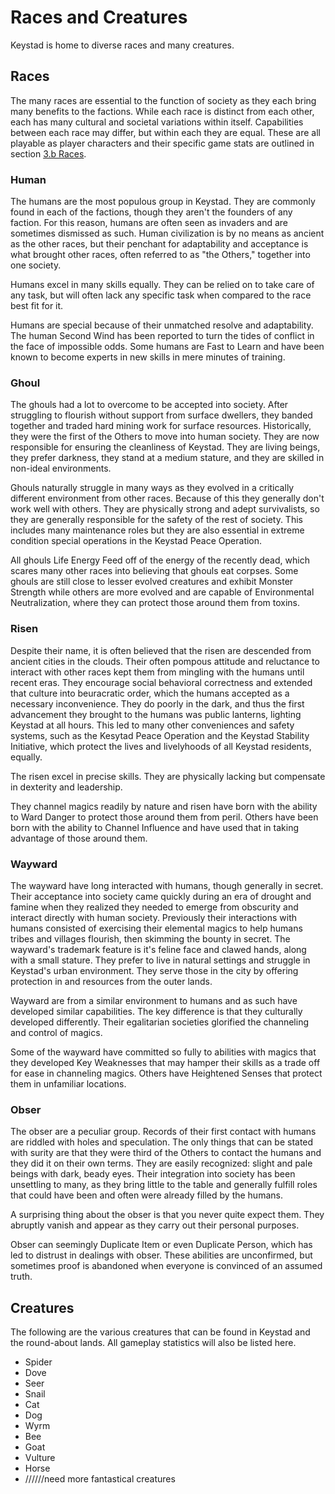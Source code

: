 # Races and Creatures

Keystad is home to diverse races and many creatures.

## Races
The many races are essential to the function of society as they each bring many benefits to the factions. While each race is distinct from each other, each has many cultural and societal variations within itself. Capabilities between each race may differ, but within each they are equal. These are all playable as player characters and their specific game stats are outlined in section [3.b Races](3b_races.md).

### Human
The humans are the most populous group in Keystad. They are commonly found in each of the factions, though they aren't the founders of any faction. For this reason, humans are often seen as invaders and are sometimes dismissed as such. Human civilization is by no means as ancient as the other races, but their penchant for adaptability and acceptance is what brought other races, often referred to as "the Others," together into one society.

Humans excel in many skills equally. They can be relied on to take care of any task, but will often lack any specific task when compared to the race best fit for it.

Humans are special because of their unmatched resolve and adaptability. The human Second Wind has been reported to turn the tides of conflict in the face of impossible odds. Some humans are Fast to Learn and have been known to become experts in new skills in mere minutes of training.

### Ghoul
The ghouls had a lot to overcome to be accepted into society. After struggling to flourish without support from surface dwellers, they banded together and traded hard mining work for surface resources. Historically, they were the first of the Others to move into human society. They are now responsible for ensuring the cleanliness of Keystad. They are living beings, they prefer darkness, they stand at a medium stature, and they are skilled in non-ideal environments.

Ghouls naturally struggle in many ways as they evolved in a critically different environment from other races. Because of this they generally don't work well with others. They are physically strong and adept survivalists, so they are generally responsible for the safety of the rest of society. This includes many maintenance roles but they are also essential in extreme condition special operations in the Keystad Peace Operation.

All ghouls Life Energy Feed off of the energy of the recently dead, which scares many other races into believing that ghouls eat corpses. Some ghouls are still close to lesser evolved creatures and exhibit Monster Strength while others are more evolved and are capable of Environmental Neutralization, where they can protect those around them from toxins.

### Risen
Despite their name, it is often believed that the risen are descended from ancient cities in the clouds. Their often pompous attitude and reluctance to interact with other races kept them from mingling with the humans until recent eras. They encourage social behavioral correctness and extended that culture into beuracratic order, which the humans accepted as a necessary inconvenience. They do poorly in the dark, and thus the first advancement they brought to the humans was public lanterns, lighting Keystad at all hours. This led to many other conveniences and safety systems, such as the Kesytad Peace Operation and the Keystad Stability Initiative, which protect the lives and livelyhoods of all Keystad residents, equally.

The risen excel in precise skills. They are physically lacking but compensate in dexterity and leadership.

They channel magics readily by nature and risen have born with the ability to Ward Danger to protect those around them from peril. Others have been born with the ability to Channel Influence and have used that in taking advantage of those around them.

### Wayward
The wayward have long interacted with humans, though generally in secret. Their acceptance into society came quickly during an era of drought and famine when they realized they needed to emerge from obscurity and interact directly with human society. Previously their interactions with humans consisted of exercising their elemental magics to help humans tribes and villages flourish, then skimming the bounty in secret. The wayward's trademark feature is it's feline face and clawed hands, along with a small stature. They prefer to live in natural settings and struggle in Keystad's urban environment. They serve those in the city by offering protection in and resources from the outer lands.

Wayward are from a similar environment to humans and as such have developed similar capabilities. The key difference is that they culturally developed differently. Their egalitarian societies glorified the channeling and control of magics.

Some of the wayward have committed so fully to abilities with magics that they developed Key Weaknesses that may hamper their skills as a trade off for ease in channeling magics. Others have Heightened Senses that protect them in unfamiliar locations.

### Obser
The obser are a peculiar group. Records of their first contact with humans are riddled with holes and speculation. The only things that can be stated with surity are that they were third of the Others to contact the humans and they did it on their own terms. They are easily recognized: slight and pale beings with dark, beady eyes. Their integration into society has been unsettling to many, as they bring little to the table and generally fulfill roles that could have been and often were already filled by the humans.

A surprising thing about the obser is that you never quite expect them. They abruptly vanish and appear as they carry out their personal purposes.

Obser can seemingly Duplicate Item or even Duplicate Person, which has led to distrust in dealings with obser. These abilities are unconfirmed, but sometimes proof is abandoned when everyone is convinced of an assumed truth.

## Creatures
The following are the various creatures that can be found in Keystad and the round-about lands. All gameplay statistics will also be listed here.

* Spider
* Dove
* Seer
* Snail
* Cat
* Dog
* Wyrm
* Bee
* Goat
* Vulture
* Horse
* //////need more fantastical creatures
